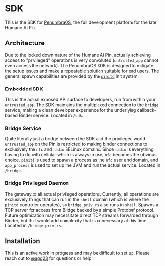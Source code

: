 # SDK

This is the SDK for [PenumbraOS](https://github.com/PenumbraOS/), the full development platform for the late Humane Ai Pin.

## Architecture

Due to the locked down nature of the Humane Ai Pin, actually achieving access to "privileged" operations is very convoluted (`untrusted_app` cannot even access the network). The PenumbraOS SDK is designed to mitigate the setup issues and make a repeatable solution suitable for end users. The general spawn capabilities are provided by the [`pinitd`](https://github.com/PenumbraOS/pinitd/) init system.

### Embedded SDK

This is the actual exposed API surface to developers, run from within your `untrusted_app`. The SDK maintains the multiplexed connection to the `bridge` service, making a clean developer experience for the underlying callback-based Binder service. Located in `/sdk`.

### Bridge Service

Quite literally just a bridge between the SDK and the privileged world. `untrusted_app` on the Pin is restricted to making binder connections to exclusively the `nfc` and `radio` SELinux domains. Since `radio` is everything having to do with cellular which is always in use, `nfc` becomes the obvious choice. [`pinitd`](https://github.com/PenumbraOS/pinitd/) is used to spawn a process as the `nfc` user and domain, and `app_process` is used to set up the JVM and run the actual service. Located in `/bridge`.

### Bridge Privileged Daemon

The gateway to all actual privileged operations. Currently, all operations are exclusively things that can run in the `shell` domain (which is where the `pinitd` controller operates), so `bridge_priv_rs` also runs in `shell`. Spawns a TCP server for access from Bridge backed by a simple Protobuf protocol. Future optimization may necessitate direct TCP streams forwarded through Binder, but that would add complexity that is unnecessary at this time. Located in `/bridge_priv_rs`.

## Installation

This is an active work in progress and may be difficult to set up. Please reach out to [@agg23](https://github.com/agg23) for questions or help.

